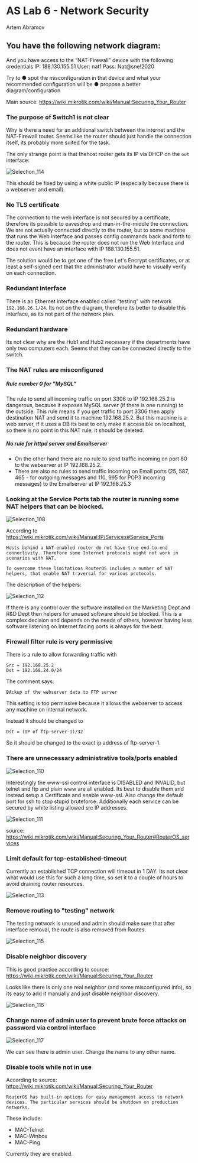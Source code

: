 # AS Lab 6 - Network Security

Artem Abramov



## You have the following network diagram:

And you have access to the “NAT-Firewall” device with the following credentials
IP: 188.130.155.51
User: nat1
Pass: Nat@sne!2020

Try to
● spot the misconfiguration in that device and what your recommended configuration will be
● propose a better diagram/configuration



Main source: https://wiki.mikrotik.com/wiki/Manual:Securing_Your_Router



### The purpose of Switch1 is not clear

Why is there a need for an additional switch between the internet and the NAT-Firewall router. Seems like the router should just handle the connection itself, its probably more suited for the task. 

The only strange point is that thehost  router gets its IP via DHCP on the `out` interface:

![Selection_114](AS-Lab-6-network-security.assets/Selection_114.png)

This should be fixed by using a white public IP (especially because there is a webserver and email).



### No TLS certificate

The connection to the web interface is not secured by a certificate, therefore its possible to eavesdrop and man-in-the-middle the connection. We are not actually connected directly to the router, but to some machine that runs the Web Interface and passes config commands back and forth to the router. This is because the router does not run the Web Interface and does not event have an interface with IP 188.130.155.51.

The solution would be to get one of the free Let's Encrypt certificates, or at least a self-signed cert that the administrator would have to visually verify on each connection.

### Redundant interface

There is an Ethernet interface enabled called "testing" with network `192.168.26.1/24`.  Its not on the diagram, therefore its better to disable this interface, as its not part of the network plan.

### Redundant hardware

Its not clear why are the Hub1 and Hub2 necessary if the departments have only two computers each. Seems that they can be connected directly to the switch.

### The NAT rules are misconfigured

##### Rule number 0 for "MySQL"

The rule to send all incoming traffic on port 3306 to IP 192.168.25.2 is dangerous, because it exposes MySQL server (if there is one running) to the outside. This rule means if you get traffic to port 3306 then apply destination NAT and send it to machine 192.168.25.2. But this machine is a web server, if it uses a DB its best to only make it accessible on localhost, so there is no point in this NAT rule, it should be deleted. 

##### No rule for httpd server and Emailserver
- On the other hand there are no rule to send traffic incoming on port 80 to the webserver at IP 192.168.25.2. 
- There are also no rules to send traffic incoming on Email ports (25, 587, 465 - for outgoing messages and 110, 995 for POP3 incoming messages) to the Emailserver at IP 192.168.25.3

### Looking at the Service Ports tab the router is running some NAT helpers that can be blocked.



![Selection_108](AS-Lab-6-network-security.assets/Selection_108.png)

According to https://wiki.mikrotik.com/wiki/Manual:IP/Services#Service_Ports

```
Hosts behind a NAT-enabled router do not have true end-to-end connectivity. Therefore some Internet protocols might not work in scenarios with NAT.

To overcome these limitations RouterOS includes a number of NAT helpers, that enable NAT traversal for various protocols. 
```

The description of the helpers:

![Selection_112](AS-Lab-6-network-security.assets/Selection_112.png)

If there is any control over the software installed on the Marketing Dept and R&D Dept then helpers for unused software should be blocked. This is a complex decision and depends on the needs of others, however having less software listening on Internet facing ports is always for the best.

### Firewall filter rule is very permissive

There is a rule to allow forwarding traffic with

```
Src = 192.168.25.2
Dst = 192.168.24.0/24
```

The comment says:

```
BAckup of the webserver data to FTP server
```

This setting is too permissive because it allows the webserver to access any machine on internal network.

Instead it should be changed to 

```
Dst = (IP of ftp-server-1)/32
```

So it should be changed to the exact ip address of ftp-server-1.

### There are unnecessary administrative tools/ports enabled

![Selection_110](AS-Lab-6-network-security.assets/Selection_110.png)



Interestingly the www-ssl control interface is DISABLED and INVALID, but telnet and ftp and plain www are all enabled. Its best to disable them and instead setup a Certificate and enable www-ssl. Also change the default port for ssh to stop stupid bruteforce. Additionally each service can be secured by white listing allowed src IP addresses.

![Selection_111](AS-Lab-6-network-security.assets/Selection_111.png)

source: https://wiki.mikrotik.com/wiki/Manual:Securing_Your_Router#RouterOS_services



### Limit default for tcp-established-timeout

Currently an established TCP connection will timeout in 1 DAY.  Its not clear what would use this for such a long time, so set it to a couple of hours to avoid draining router resources.

![Selection_113](AS-Lab-6-network-security.assets/Selection_113.png)



### Remove routing to "testing" network

The testing network is unused and admin should make sure that after interface removal, the route is also removed from Routes.

![Selection_115](AS-Lab-6-network-security.assets/Selection_115.png)



### Disable neighbor discovery

This is good practice according to source: https://wiki.mikrotik.com/wiki/Manual:Securing_Your_Router

Looks like there is only one real neighbor (and some misconfigured info), so its easy to add it manually and just disable neighbor discovery.

![Selection_116](AS-Lab-6-network-security.assets/Selection_116.png)



### Change name of admin user to prevent brute force attacks on password via control interface

![Selection_117](AS-Lab-6-network-security.assets/Selection_117.png)

We can see there is admin user. Change the name to any other name.

### Disable tools while not in use

According to source: https://wiki.mikrotik.com/wiki/Manual:Securing_Your_Router

```
RouterOS has built-in options for easy management access to network devices. The particular services should be shutdown on production networks. 
```

These include:

- MAC-Telnet
- MAC-Winbox
- MAC-Ping

Currently they are enabled.



